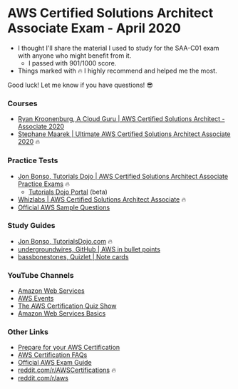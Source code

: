 # AWS Certified Solutions Architect Associate Exam - April 2020

- I thought I'll share the material I used to study for the SAA-C01 exam with anyone who might benefit from it. 
  - I passed with 901/1000 score.
- Things marked with :fire: I highly recommend and helped me the most.

Good luck! Let me know if you have questions! :sunglasses:

### Courses
- [Ryan Kroonenburg, A Cloud Guru | AWS Certified Solutions Architect - Associate 2020](https://www.udemy.com/course/aws-certified-solutions-architect-associate/)
- [Stephane Maarek | Ultimate AWS Certified Solutions Architect Associate 2020](https://www.udemy.com/course/aws-certified-solutions-architect-associate-saa-c02/) :fire:

### Practice Tests
- [Jon Bonso, Tutorials Dojo | AWS Certified Solutions Architect Associate Practice Exams](https://www.udemy.com/course/aws-certified-solutions-architect-associate-amazon-practice-exams-saa-c02/) :fire:
  - [Tutorials Dojo Portal](https://portal.tutorialsdojo.com/) (beta)
- [Whizlabs | AWS Certified Solutions Architect Associate](https://www.whizlabs.com/aws-solutions-architect-associate/practice-tests/) :fire:
- [Official AWS Sample Questions](https://d1.awsstatic.com/training-and-certification/docs-sa-assoc/AWS_Certified_Solutions_Architect_Associate_Sample_Questions.pdf)

### Study Guides
- [Jon Bonso, TutorialsDojo.com](https://tutorialsdojo.com/) :fire:
- [undergroundwires, GitHub | AWS in bullet points](https://github.com/undergroundwires/AWS-in-bullet-points)
- [bassbonestones, Quizlet | Note cards](https://quizlet.com/219208816/aws-saa-all-questions-flash-cards/)

### YouTube Channels
- [Amazon Web Services](https://www.youtube.com/user/AmazonWebServices/videos)
- [AWS Events](https://www.youtube.com/channel/UCdoadna9HFHsxXWhafhNvKw/videos)
- [The AWS Certification Quiz Show](https://www.youtube.com/playlist?list=PLBFD3bw_QT1YJe34JPM9MtR5tiVIekxBH)
- [Amazon Web Services Basics](https://www.youtube.com/playlist?list=PL55RiY5tL51pgPovJKg6HFMFqiGNSZtQ5)

### Other Links
- [Prepare for your AWS Certification](https://aws.amazon.com/certification/certification-prep/)
- [AWS Certification FAQs](https://aws.amazon.com/certification/faqs/)
- [Official AWS Exam Guide](https://d1.awsstatic.com/training-and-certification/docs-sa-assoc/AWS_Certified_Solutions_Architect_Associate-Exam_Guide_EN_1.8.pdf)
- [reddit.com/r/AWSCertifications](https://www.reddit.com/r/AWSCertifications/) :fire:
- [reddit.com/r/aws](https://www.reddit.com/r/aws/)

